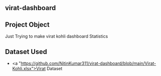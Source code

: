 ## virat-dashboard

## Project Object

Just Trying to make virat kohli dashboard Statistics

## Dataset Used
- <a "https://github.com/NitinKumar311/virat-dashboard/blob/main/Virat-Kohli.xlsx">Virat Dataset</a>

